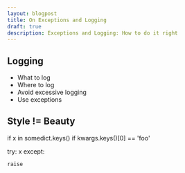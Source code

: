 ```yaml
---
layout: blogpost
title: On Exceptions and Logging
draft: true
description: Exceptions and Logging: How to do it right
---
```


## Logging ##

* What to log
* Where to log
* Avoid excessive logging
* Use exceptions

## Style != Beauty ##

if x in somedict.keys()
if kwargs.keys()[0] == 'foo'

try:
    x
except:

    raise